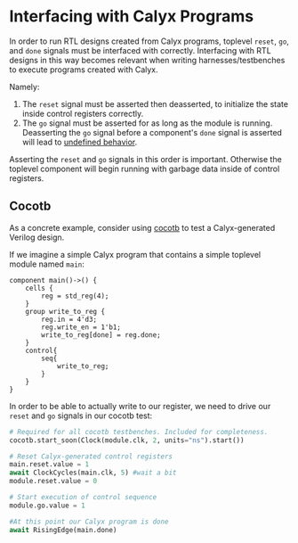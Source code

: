 # Interfacing with Calyx Programs

In order to run RTL designs created from Calyx programs, toplevel `reset`, `go`, and `done`
signals must be interfaced with correctly.
Interfacing with RTL designs in this way becomes relevant when writing harnesses/testbenches
to execute programs created with Calyx.

Namely:
1. The `reset` signal must be asserted then deasserted, to initialize the state inside
control registers correctly.
2. The `go` signal must be asserted for as long as the module is running. Deasserting
the `go` signal before a component's `done` signal is asserted will lead to
[undefined behavior][go-done].

Asserting the `reset` and `go` signals in this order is important. Otherwise the toplevel
component will begin running with garbage data inside of control registers.


## Cocotb

As a concrete example, consider using [cocotb][]
to test a Calyx-generated Verilog design.

If we imagine a simple Calyx program that contains a simple toplevel module named `main`:

```
component main()->() {
    cells {
        reg = std_reg(4);
    }
    group write_to_reg {
        reg.in = 4'd3;
        reg.write_en = 1'b1;
        write_to_reg[done] = reg.done;
    }
    control{
        seq{
            write_to_reg;
        }
    }
}
```

In order to be able to actually write to our register, we need to drive our `reset` and
`go` signals in our cocotb test:

```python
# Required for all cocotb testbenches. Included for completeness.
cocotb.start_soon(Clock(module.clk, 2, units="ns").start()) 

# Reset Calyx-generated control registers
main.reset.value = 1
await ClockCycles(main.clk, 5) #wait a bit
module.reset.value = 0

# Start execution of control sequence
module.go.value = 1

#At this point our Calyx program is done
await RisingEdge(main.done)
```

[go-done]: ../lang/ref.md#the-go-done-interface
[cocotb]: https://www.cocotb.org/
